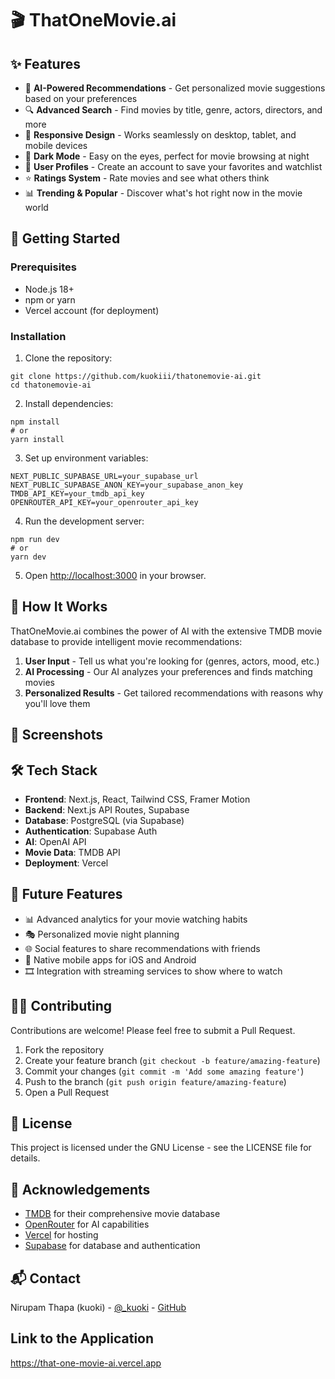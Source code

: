 # 🎬 ThatOneMovie.ai

## ✨ Features

- 🤖 **AI-Powered Recommendations** - Get personalized movie suggestions based on your preferences
- 🔍 **Advanced Search** - Find movies by title, genre, actors, directors, and more
- 📱 **Responsive Design** - Works seamlessly on desktop, tablet, and mobile devices
- 🌙 **Dark Mode** - Easy on the eyes, perfect for movie browsing at night
- 💾 **User Profiles** - Create an account to save your favorites and watchlist
- ⭐ **Ratings System** - Rate movies and see what others think
- 📊 **Trending & Popular** - Discover what's hot right now in the movie world


## 🚀 Getting Started

### Prerequisites

- Node.js 18+
- npm or yarn
- Vercel account (for deployment)


### Installation

1. Clone the repository:

```shellscript
git clone https://github.com/kuokiii/thatonemovie-ai.git
cd thatonemovie-ai
```


2. Install dependencies:

```shellscript
npm install
# or
yarn install
```


3. Set up environment variables:

```plaintext
NEXT_PUBLIC_SUPABASE_URL=your_supabase_url
NEXT_PUBLIC_SUPABASE_ANON_KEY=your_supabase_anon_key
TMDB_API_KEY=your_tmdb_api_key
OPENROUTER_API_KEY=your_openrouter_api_key
```


4. Run the development server:

```shellscript
npm run dev
# or
yarn dev
```


5. Open [http://localhost:3000](http://localhost:3000) in your browser.


## 🧠 How It Works

ThatOneMovie.ai combines the power of AI with the extensive TMDB movie database to provide intelligent movie recommendations:

1. **User Input** - Tell us what you're looking for (genres, actors, mood, etc.)
2. **AI Processing** - Our AI analyzes your preferences and finds matching movies
3. **Personalized Results** - Get tailored recommendations with reasons why you'll love them


## 📸 Screenshots

## 🛠️ Tech Stack

- **Frontend**: Next.js, React, Tailwind CSS, Framer Motion
- **Backend**: Next.js API Routes, Supabase
- **Database**: PostgreSQL (via Supabase)
- **Authentication**: Supabase Auth
- **AI**: OpenAI API
- **Movie Data**: TMDB API
- **Deployment**: Vercel


## 🔮 Future Features

- 📊 Advanced analytics for your movie watching habits
- 🎭 Personalized movie night planning
- 🌐 Social features to share recommendations with friends
- 📱 Native mobile apps for iOS and Android
- 🎞️ Integration with streaming services to show where to watch


## 👨‍💻 Contributing

Contributions are welcome! Please feel free to submit a Pull Request.

1. Fork the repository
2. Create your feature branch (`git checkout -b feature/amazing-feature`)
3. Commit your changes (`git commit -m 'Add some amazing feature'`)
4. Push to the branch (`git push origin feature/amazing-feature`)
5. Open a Pull Request


## 📄 License

This project is licensed under the GNU License - see the LICENSE file for details.

## 🙏 Acknowledgements

- [TMDB](https://www.themoviedb.org/) for their comprehensive movie database
- [OpenRouter](https://openrouter.ai/) for AI capabilities
- [Vercel](https://vercel.com/) for hosting
- [Supabase](https://supabase.io/) for database and authentication


## 📬 Contact

Nirupam Thapa (kuoki) - [@_kuoki](https://instagram.com/_kuoki) - [GitHub](https://github.com/kuokiii)

## Link to the Application

https://that-one-movie-ai.vercel.app
